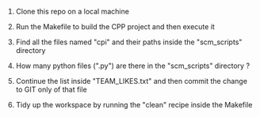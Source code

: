 

1. Clone this repo on a local machine

2. Run the Makefile to build the CPP project and then execute it

3. Find all the files named "cpi" and their paths inside the "scm_scripts" directory

4. How many python files (".py") are there in the "scm_scripts" directory ?

5. Continue the list inside "TEAM_LIKES.txt" and then commit the change to GIT only of that file

6. Tidy up the workspace by running the "clean" recipe inside the Makefile


